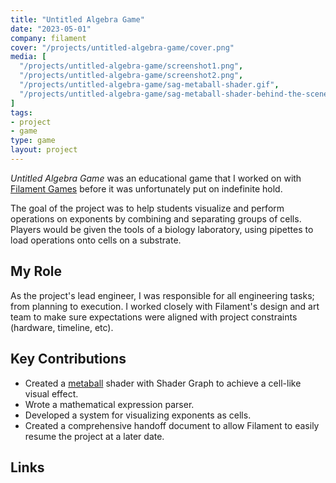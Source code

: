 ```yaml
---
title: "Untitled Algebra Game"
date: "2023-05-01"
company: filament
cover: "/projects/untitled-algebra-game/cover.png"
media: [
  "/projects/untitled-algebra-game/screenshot1.png",
  "/projects/untitled-algebra-game/screenshot2.png",
  "/projects/untitled-algebra-game/sag-metaball-shader.gif",
  "/projects/untitled-algebra-game/sag-metaball-shader-behind-the-scenes.gif",
]
tags:
- project
- game
type: game
layout: project
---
```


_Untitled Algebra Game_ was an educational game that I worked on with [Filament Games](https://www.filamentgames.com/) before it was unfortunately put on indefinite hold.

The goal of the project was to help students visualize and perform operations on exponents by combining and separating groups of cells. Players would be given the tools of a biology laboratory, using pipettes to load operations onto cells on a substrate.

## My Role
As the project's lead engineer, I was responsible for all engineering tasks; from planning to execution. I worked closely with Filament's design and art team to make sure expectations were aligned with project constraints (hardware, timeline, etc).
  
## Key Contributions
* Created a [metaball](https://en.wikipedia.org/wiki/Metaballs) shader with Shader Graph to achieve a cell-like visual effect.
* Wrote a mathematical expression parser.
* Developed a system for visualizing exponents as cells.
* Created a comprehensive handoff document to allow Filament to easily resume the project at a later date.

## Links